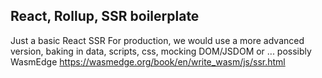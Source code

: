 
## React, Rollup, SSR boilerplate  
Just a basic React SSR
For production, we would use a more advanced version, baking in data, scripts, css, mocking DOM/JSDOM or 
... possibly WasmEdge https://wasmedge.org/book/en/write_wasm/js/ssr.html 



